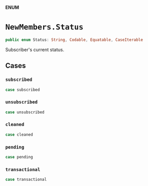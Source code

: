 **ENUM**

# `NewMembers.Status`

```swift
public enum Status: String, Codable, Equatable, CaseIterable
```

Subscriber's current status.

## Cases
### `subscribed`

```swift
case subscribed
```

### `unsubscribed`

```swift
case unsubscribed
```

### `cleaned`

```swift
case cleaned
```

### `pending`

```swift
case pending
```

### `transactional`

```swift
case transactional
```
